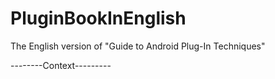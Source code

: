 # PluginBookInEnglish

The English version of "Guide to Android Plug-In Techniques"

--------Context---------


